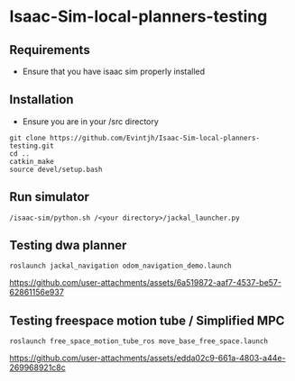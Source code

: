 # Isaac-Sim-local-planners-testing

## Requirements
- Ensure that you have isaac sim properly installed

## Installation
- Ensure you are in your <workspace>/src directory
```
git clone https://github.com/Evintjh/Isaac-Sim-local-planners-testing.git
cd ..
catkin_make
source devel/setup.bash
```

## Run simulator
```
/isaac-sim/python.sh /<your directory>/jackal_launcher.py
```

## Testing dwa planner
```
roslaunch jackal_navigation odom_navigation_demo.launch
```


https://github.com/user-attachments/assets/6a519872-aaf7-4537-be57-62861156e937


## Testing freespace motion tube / Simplified MPC
```
roslaunch free_space_motion_tube_ros move_base_free_space.launch
```


https://github.com/user-attachments/assets/edda02c9-661a-4803-a44e-269968921c8c

